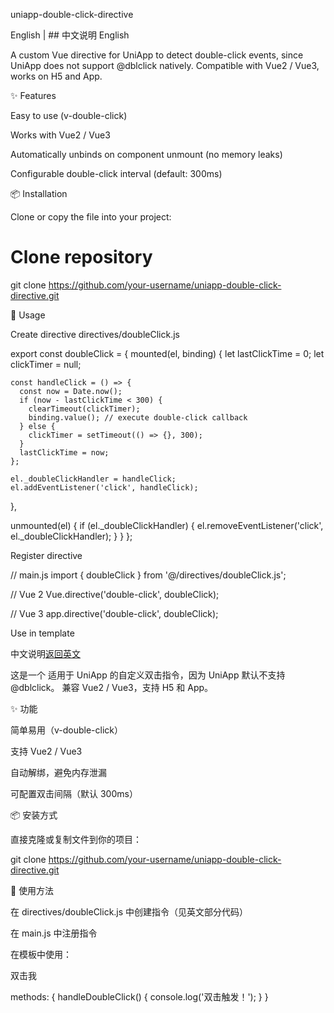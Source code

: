 uniapp-double-click-directive

English | ## 中文说明
English

A custom Vue directive for UniApp to detect double-click events, since UniApp does not support @dblclick natively.
Compatible with Vue2 / Vue3, works on H5 and App.

✨ Features

Easy to use (v-double-click)

Works with Vue2 / Vue3

Automatically unbinds on component unmount (no memory leaks)

Configurable double-click interval (default: 300ms)

📦 Installation

Clone or copy the file into your project:

# Clone repository
git clone https://github.com/your-username/uniapp-double-click-directive.git

🚀 Usage

Create directive directives/doubleClick.js

export const doubleClick = {
  mounted(el, binding) {
    let lastClickTime = 0;
    let clickTimer = null;

    const handleClick = () => {
      const now = Date.now();
      if (now - lastClickTime < 300) {
        clearTimeout(clickTimer);
        binding.value(); // execute double-click callback
      } else {
        clickTimer = setTimeout(() => {}, 300);
      }
      lastClickTime = now;
    };

    el._doubleClickHandler = handleClick;
    el.addEventListener('click', handleClick);
  },

  unmounted(el) {
    if (el._doubleClickHandler) {
      el.removeEventListener('click', el._doubleClickHandler);
    }
  }
};


Register directive

// main.js
import { doubleClick } from '@/directives/doubleClick.js';

// Vue 2
Vue.directive('double-click', doubleClick);

// Vue 3
app.directive('double-click', doubleClick);


Use in template

<template>
  <view v-double-click="onDoubleClick">Double-click me</view>
</template>

<script>
export default {
  methods: {
    onDoubleClick() {
      console.log('Double click detected!');
    }
  }
};
</script>

中文说明[返回英文](#english)

这是一个 适用于 UniApp 的自定义双击指令，因为 UniApp 默认不支持 @dblclick。
兼容 Vue2 / Vue3，支持 H5 和 App。

✨ 功能

简单易用（v-double-click）

支持 Vue2 / Vue3

自动解绑，避免内存泄漏

可配置双击间隔（默认 300ms）

📦 安装方式

直接克隆或复制文件到你的项目：

git clone https://github.com/your-username/uniapp-double-click-directive.git

🚀 使用方法

在 directives/doubleClick.js 中创建指令（见英文部分代码）

在 main.js 中注册指令

在模板中使用：

<view v-double-click="handleDoubleClick">双击我</view>

methods: {
  handleDoubleClick() {
    console.log('双击触发！');
  }
}
